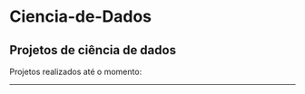 # Ciencia-de-Dados
Projetos de ciência de dados
----------------------------
Projetos realizados até o momento:

----------------------------
